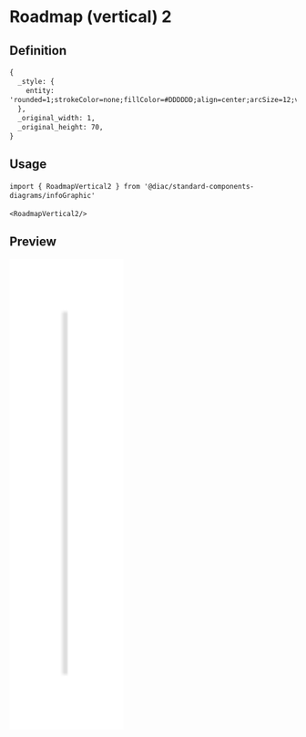 # Roadmap (vertical) 2

## Definition

```
{
  _style: { 
    entity: 'rounded=1;strokeColor=none;fillColor=#DDDDDD;align=center;arcSize=12;verticalAlign=top;whiteSpace=wrap;html=1;fontSize=12;',
  },
  _original_width: 1,
  _original_height: 70,
}
```

## Usage

```
import { RoadmapVertical2 } from '@diac/standard-components-diagrams/infoGraphic'

<RoadmapVertical2/>
```

## Preview

<img src="./roadmap-vertical-2.png" width="200"/>
